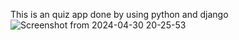 This is an quiz app done by using python and django![Screenshot from 2024-04-30 20-25-53](https://github.com/Sandhya015/Learn/assets/144054124/d5c59c65-1047-44be-ba88-9689a26f277a)
